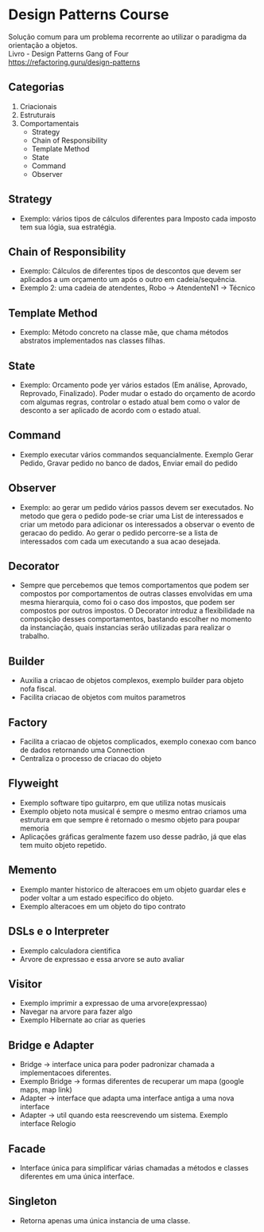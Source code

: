 # Design Patterns Course
Solução comum para um problema recorrente ao utilizar
o paradigma da orientação a objetos.    
Livro - Design Patterns Gang of Four  
https://refactoring.guru/design-patterns

## Categorias
1. Criacionais
2. Estruturais
3. Comportamentais
   * Strategy
   * Chain of Responsibility
   * Template Method
   * State
   * Command
   * Observer

## Strategy
* Exemplo: vários tipos de cálculos diferentes para Imposto
cada imposto tem sua lógia, sua estratégia.

## Chain of Responsibility
* Exemplo: Cálculos de diferentes tipos de descontos que devem ser
aplicados a um orçamento um após o outro em cadeia/sequência.
* Exemplo 2: uma cadeia de atendentes, Robo -> AtendenteN1 -> Técnico

## Template Method
* Exemplo: Método concreto na classe mãe, que chama métodos abstratos
implementados nas classes filhas.

## State
* Exemplo: Orcamento pode yer vários estados (Em análise, Aprovado, Reprovado, 
Finalizado). Poder mudar o estado do orçamento de acordo 
com algumas regras, controlar o estado atual bem como o valor de desconto a ser aplicado
de acordo com o estado atual.

## Command
* Exemplo executar vários commandos sequancialmente. Exemplo Gerar Pedido, 
Gravar pedido no banco de dados, Enviar email do pedido

## Observer
* Exemplo: ao gerar um pedido vários passos devem ser executados. 
No metodo que gera o pedido pode-se criar uma List de interessados 
e criar um metodo para adicionar os interessados a observar o evento de geracao do pedido. 
Ao gerar o pedido percorre-se a lista de interessados com cada um executando a sua 
acao desejada.

## Decorator
* Sempre que percebemos que temos comportamentos que podem ser compostos por 
comportamentos de outras classes envolvidas em uma mesma hierarquia, 
como foi o caso dos impostos, que podem ser compostos por outros impostos. 
O Decorator introduz a flexibilidade na composição desses comportamentos, 
bastando escolher no momento da instanciação, quais instancias serão utilizadas 
para realizar o trabalho.

## Builder
* Auxilia a criacao de objetos complexos, exemplo builder para objeto nofa fiscal.
* Facilita criacao de objetos com muitos parametros

## Factory
* Facilita a criacao de objetos complicados, exemplo conexao com banco de dados retornando uma 
Connection
* Centraliza o processo de criacao do objeto

## Flyweight
* Exemplo software tipo guitarpro, em que utiliza notas musicais
* Exemplo objeto nota musical é sempre o mesmo entrao criamos uma estrutura em
que sempre é retornado o mesmo objeto para poupar memoria
* Aplicações gráficas geralmente fazem uso desse padrão, já que elas tem muito objeto repetido.

## Memento
* Exemplo manter historico de alteracoes em um objeto guardar eles e poder voltar a 
um estado especifico do objeto.
* Exemplo alteracoes em um objeto do tipo contrato

## DSLs e o Interpreter
* Exemplo calculadora cientifica
* Arvore de expressao e essa arvore se auto avaliar

## Visitor
* Exemplo imprimir a expressao de uma arvore(expressao)
* Navegar na arvore para fazer algo
* Exemplo Hibernate ao criar as queries

## Bridge e Adapter
* Bridge -> interface unica para poder padronizar chamada a implementacoes diferentes.
* Exemplo Bridge -> formas diferentes de recuperar um mapa (google maps, map link)
* Adapter -> interface que adapta uma interface antiga a uma nova interface
* Adapter -> util quando esta reescrevendo um sistema. Exemplo interface Relogio

## Facade
* Interface única para simplificar várias chamadas a métodos e classes diferentes em uma única interface.

## Singleton
* Retorna apenas uma única instancia de uma classe.
